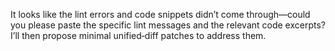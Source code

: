 It looks like the lint errors and code snippets didn’t come through—could you please paste the specific lint messages and the relevant code excerpts? I’ll then propose minimal unified‐diff patches to address them.